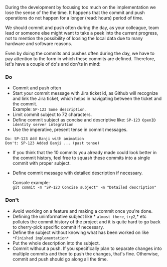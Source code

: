 During the development by focusing too much on the implementation we lose the sense of the  the time. It happens that the commit and push operations do not happen for a longer (read: hours) period of time.

We should commit and push often during the day, as your colleague, team lead or someone else might want to take a peek into the current progress, not to mention the possibility of loosing the local data due to many hardware and software reasons. 

Even by doing the commits and pushes often during the day, we have to pay attention to the form in which these commits are defined. Therefore, let's have a couple of do's and don'ts in mind:

### Do

- Commit and push often
- Start your commit message with Jira ticket id, as Github will recognize and link the Jira ticket, which helps in navigating between the ticket and the commit.  
Example: `SP-123 Some description`.
- Limit commit subject to 72 characters.
- Define commit subject as concise and descriptive like: `SP-123 OpenID identity server integration`
- Use the imperative, present tense in commit messages.
```
Do: SP-123 Add Banji with animation
Don't: SP-123 Added Banji ... (past tense)
```
- If you think that the 10 commits you already made could look better in the commit history, feel free to squash these commits into a single commit with proper subject.
- Define commit message with detailed description if necessary.  

    Console example:  
    `git commit -m "SP-123 Concise subject" -m "Detailed description"`

### Don't

- Avoid working on a feature and making a commit once you're done.
- Defining the uninformative subject like * `almost there`, `try2`,* etc  pollutes the commit history of the project and it is quite hard to go back to cherry-pick specific commit if necessary.
- Define the subject without knowing what has been worked on like `*Finished implementation*`
- Put the whole description into the subject.
- Commit without a push. If you specifically plan to separate changes into multiple commits and then to push the changes, that's fine. Otherwise, commit and push should go along all the time.